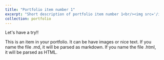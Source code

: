 ```yaml
---
title: "Portfolio item number 1"
excerpt: "Short description of portfolio item number 1<br/><img src='/images/500x300.png'>"
collection: portfolio
---
```


Let's have a try!!

This is an item in your portfolio. It can be have images or nice text. If you name the file .md, it will be parsed as markdown. If you name the file .html, it will be parsed as HTML. 
